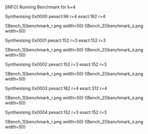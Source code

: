 [INFO] Running Benchmark for k=4

Synthesising 0x0000 pexact:96 r=4 exact:192 r=4

![Bench_1](benchmark_r.png  width=50) ![Bench_2](benchmark_s.png  width=50)

Synthesising 0x0001 pexact:152 r=3 exact:152 r=3

![Bench_1](benchmark_r.png  width=50) ![Bench_2](benchmark_s.png  width=50)

Synthesising 0x0002 pexact:152 r=3 exact:152 r=3

![Bench_1](benchmark_r.png  width=50) ![Bench_2](benchmark_s.png  width=50)

Synthesising 0x0003 pexact:182 r=4 exact:312 r=4

![Bench_1](benchmark_r.png  width=50) ![Bench_2](benchmark_s.png  width=50)

Synthesising 0x0004 pexact:152 r=3 exact:152 r=3

![Bench_1](benchmark_r.png  width=50) ![Bench_2](benchmark_s.png  width=50)

